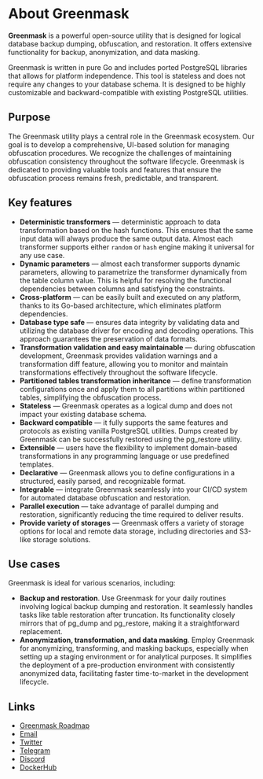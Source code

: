 # About Greenmask

**Greenmask** is a powerful open-source utility that is designed for logical database backup dumping,
obfuscation, and restoration. It offers extensive functionality for backup, anonymization, and data masking.

Greenmask is written in pure Go and includes ported PostgreSQL libraries that allows for platform independence. This
tool is stateless and does not require any changes to your database schema. It is designed to be highly customizable and
backward-compatible with existing PostgreSQL utilities.

## Purpose

The Greenmask utility plays a central role in the Greenmask ecosystem. Our goal is to develop a comprehensive, UI-based
solution for managing obfuscation procedures. We recognize the challenges of maintaining obfuscation consistency
throughout the software lifecycle. Greenmask is dedicated to providing valuable tools and features that ensure the
obfuscation process remains fresh, predictable, and transparent.

## Key features

* **Deterministic transformers** — deterministic approach to data transformation based on the hash
  functions. This ensures that the same input data will always produce the same output data. Almost each transformer
  supports either `random` or `hash` engine making it universal for any use case.
* **Dynamic parameters** — almost each transformer supports dynamic parameters, allowing to parametrize the
  transformer dynamically from the table column value. This is helpful for resolving the functional dependencies
  between columns and satisfying the constraints.
* **Cross-platform** — can be easily built and executed on any platform, thanks to its Go-based architecture,
  which eliminates platform dependencies.
* **Database type safe** — ensures data integrity by validating data and utilizing the database driver for
  encoding and decoding operations. This approach guarantees the preservation of data formats.
* **Transformation validation and easy maintainable** — during obfuscation development, Greenmask provides validation
  warnings and a transformation diff feature, allowing you to monitor and maintain transformations effectively
  throughout the software lifecycle.
* **Partitioned tables transformation inheritance** — define transformation configurations once and apply them to all
  partitions within partitioned tables, simplifying the obfuscation process.
* **Stateless** — Greenmask operates as a logical dump and does not impact your existing database schema.
* **Backward compatible** — it fully supports the same features and protocols as existing vanilla PostgreSQL utilities.
  Dumps created by Greenmask can be successfully restored using the pg_restore utility.
* **Extensible** — users have the flexibility to implement domain-based transformations in any programming language or
  use predefined templates.
* **Declarative** — Greenmask allows you to define configurations in a structured, easily parsed, and recognizable
  format.
* **Integrable** — integrate Greenmask seamlessly into your CI/CD system for automated database obfuscation and
  restoration.
* **Parallel execution** — take advantage of parallel dumping and restoration, significantly reducing the time required
  to deliver results.
* **Provide variety of storages** — Greenmask offers a variety of storage options for local and remote data storage,
  including directories and S3-like storage solutions.

## Use cases

Greenmask is ideal for various scenarios, including:

* **Backup and restoration**. Use Greenmask for your daily routines involving logical backup dumping and restoration. It
  seamlessly handles tasks like table restoration after truncation. Its functionality closely mirrors that of pg_dump
  and pg_restore, making it a straightforward replacement.
* **Anonymization, transformation, and data masking**. Employ Greenmask for anonymizing, transforming, and masking
  backups, especially when setting up a staging environment or for analytical purposes. It simplifies the deployment of
  a pre-production environment with consistently anonymized data, facilitating faster time-to-market in the development
  lifecycle.

## Links

* [Greenmask Roadmap](https://github.com/orgs/GreenmaskIO/projects/6)
* [Email](mailto:support@greenmask.io)
* [Twitter](https://twitter.com/GreenmaskIO)
* [Telegram](https://t.me/greenmask_community)
* [Discord](https://discord.gg/tAJegUKSTB)
* [DockerHub](https://hub.docker.com/r/greenmask/greenmask)
